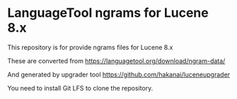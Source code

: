 # LanguageTool ngrams for Lucene 8.x

This repository is for provide ngrams files for Lucene 8.x

These are converted from https://languagetool.org/download/ngram-data/

And generated by upgrader tool https://github.com/hakanai/luceneupgrader

You need to install Git LFS to clone the repository.


